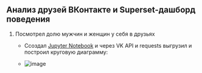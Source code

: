 ## Анализ друзей ВКонтакте и Superset-дашборд поведения
1. Посмотрел долю мужчин и женщин у себя в друзьях
   
   - Ссоздал [Jupyter Notebook](https://github.com/zinoviev-tech/superset-vk/blob/main/friends_VK.ipynb) и через VK API и requests выгрузил и построил круговую диаграмму:
     
   - ![image](https://github.com/zinoviev-tech/superset-vk/assets/140282696/eec21a8c-4418-4a48-88ef-14d3a6386d42)
